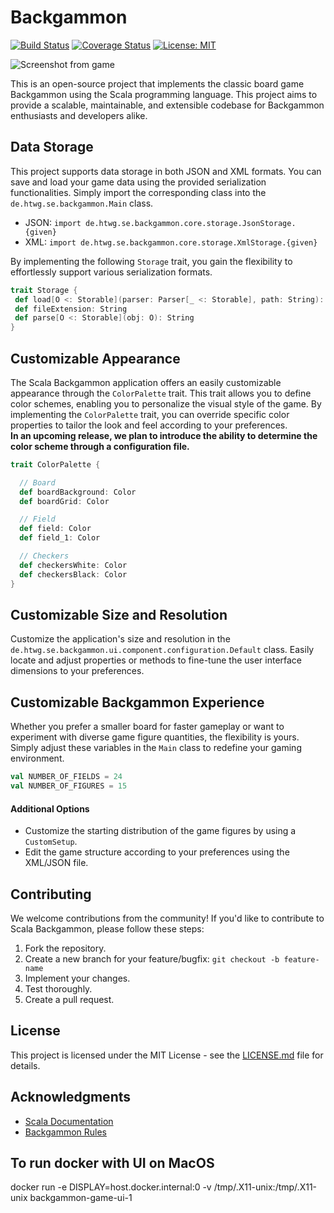 # Backgammon

[![Build Status](https://img.shields.io/github/actions/workflow/status/jo351pau/SE-Boger/build_and_test.yml?branch=main)](https://github.com/jo351pau/SE-Boger/actions/workflows/build_and_test.yml) [![Coverage Status](https://coveralls.io/repos/github/jo351pau/SE-Boger/badge.svg?branch=main)](https://coveralls.io/github/jo351pau/SE-Boger?branch=main) [![License: MIT](https://img.shields.io/badge/License-MIT-yellow.svg)](https://opensource.org/licenses/MIT)


![Screenshot from game](src/main/resources/screenshot.jpeg)

This is an open-source project that implements the classic board game Backgammon using the Scala programming language. This project aims to provide a scalable, maintainable, and extensible codebase for Backgammon enthusiasts and developers alike.

## Data Storage

This project supports data storage in both JSON and XML formats. You can save and load your game data using the provided serialization functionalities. Simply import the corresponding class into the `de.htwg.se.backgammon.Main` class.

* JSON: `import de.htwg.se.backgammon.core.storage.JsonStorage.{given}`
* XML: `import de.htwg.se.backgammon.core.storage.XmlStorage.{given}`   

By implementing the following `Storage` trait,
you gain the flexibility to effortlessly support various serialization formats.
```scala
trait Storage {
 def load[O <: Storable](parser: Parser[_ <: Storable], path: String): Try[O]
 def fileExtension: String
 def parse[O <: Storable](obj: O): String 
}
```

## Customizable Appearance
The Scala Backgammon application offers an easily customizable appearance through the `ColorPalette` trait. This trait allows you to define color schemes, enabling you to personalize the visual style of the game. By implementing the `ColorPalette` trait, you can override specific color properties to tailor the look and feel according to your preferences.  
**In an upcoming release, we plan to introduce the ability to determine the color scheme through a configuration file.**
```scala
trait ColorPalette {

  // Board
  def boardBackground: Color
  def boardGrid: Color

  // Field 
  def field: Color
  def field_1: Color

  // Checkers
  def checkersWhite: Color
  def checkersBlack: Color
}
```

## Customizable Size and Resolution
Customize the application's size and resolution in the `de.htwg.se.backgammon.ui.component.configuration.Default` class. Easily locate and adjust properties or methods to fine-tune the user interface dimensions to your preferences.

## Customizable Backgammon Experience

Whether you prefer a smaller board for faster gameplay or want to experiment with diverse game figure quantities, the flexibility is yours. Simply adjust these variables in the `Main` class to redefine your gaming environment.
```scala
val NUMBER_OF_FIELDS = 24
val NUMBER_OF_FIGURES = 15
```
#### Additional Options
* Customize the starting distribution of the game figures by using a `CustomSetup`.
* Edit the game structure according to your preferences using the XML/JSON file. 


## Contributing

We welcome contributions from the community! If you'd like to contribute to Scala Backgammon, please follow these steps:

1. Fork the repository.
2. Create a new branch for your feature/bugfix: `git checkout -b feature-name`
3. Implement your changes.
4. Test thoroughly.
5. Create a pull request.

## License

This project is licensed under the MIT License - see the [LICENSE.md](LICENSE.md) file for details.

## Acknowledgments

- [Scala Documentation](https://docs.scala-lang.org/)
- [Backgammon Rules](https://www.bkgm.com/rules.html)

## To run docker with UI on MacOS
docker run -e DISPLAY=host.docker.internal:0 -v /tmp/.X11-unix:/tmp/.X11-unix backgammon-game-ui-1
